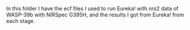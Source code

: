 In this folder I have the ecf files I used to run Eureka! with nrs2 data of WASP-39b with NIRSpec G395H, and the results I got from Eureka! from each stage.
